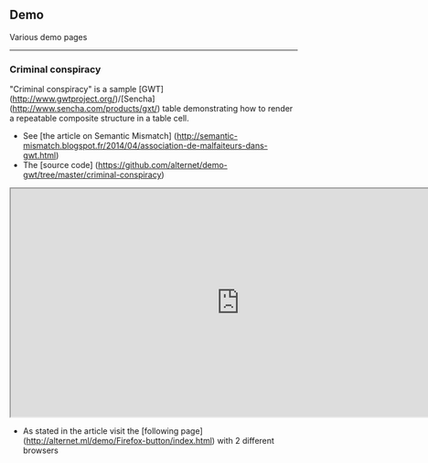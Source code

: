 ## Demo

Various demo pages

---

### <a name="criminalConspiracy">Criminal conspiracy</a>

"Criminal conspiracy" is a sample [GWT] (http://www.gwtproject.org/)/[Sencha] (http://www.sencha.com/products/gxt/) table demonstrating 
how to render a repeatable composite structure in a table cell.

* See [the article on Semantic Mismatch] (http://semantic-mismatch.blogspot.fr/2014/04/association-de-malfaiteurs-dans-gwt.html)
* The [source code] (https://github.com/alternet/demo-gwt/tree/master/criminal-conspiracy)

<iframe width="800" height="400" border="0" src="http://alternet.ml/demo/Conspiracy/" ></iframe>

* As stated in the article visit the [following page] (http://alternet.ml/demo/Firefox-button/index.html) with 2 different browsers
